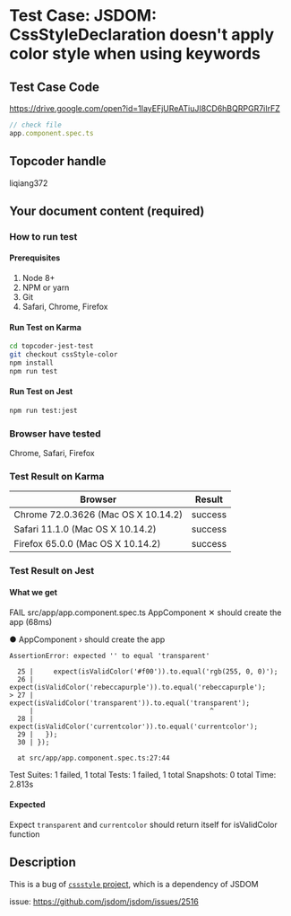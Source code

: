 # Test Case: JSDOM: CssStyleDeclaration doesn't apply color style when using keywords

## Test Case Code
https://drive.google.com/open?id=1IayEFjUReATiuJI8CD6hBQRPGR7iIrFZ

```js
// check file
app.component.spec.ts
```
## Topcoder handle

liqiang372

## Your document content (required)
### How to run test
#### Prerequisites

1. Node 8+
2. NPM or yarn
3. Git
4. Safari, Chrome, Firefox

#### Run Test on Karma

```bash
cd topcoder-jest-test
git checkout cssStyle-color
npm install
npm run test
```
#### Run Test on Jest

```bash
npm run test:jest
```

### Browser have tested

Chrome, Safari, Firefox

### Test Result on Karma

| Browser | Result |
| ------ | ------ |
| Chrome 72.0.3626 (Mac OS X 10.14.2) | success |
| Safari 11.1.0 (Mac OS X 10.14.2)  | success | 
| Firefox 65.0.0 (Mac OS X 10.14.2) | success | 


### Test Result on Jest 
#### What we get
 FAIL  src/app/app.component.spec.ts
  AppComponent
    ✕ should create the app (68ms)

  ● AppComponent › should create the app

    AssertionError: expected '' to equal 'transparent'

      25 |     expect(isValidColor('#f00')).to.equal('rgb(255, 0, 0)');
      26 |     expect(isValidColor('rebeccapurple')).to.equal('rebeccapurple');
    > 27 |     expect(isValidColor('transparent')).to.equal('transparent');
         |                                            ^
      28 |     expect(isValidColor('currentcolor')).to.equal('currentcolor');
      29 |   });
      30 | });

      at src/app/app.component.spec.ts:27:44

Test Suites: 1 failed, 1 total
Tests:       1 failed, 1 total
Snapshots:   0 total
Time:        2.813s
#### Expected
Expect `transparent` and `currentcolor` should return itself for isValidColor function

## Description
This is a bug of [`cssstyle` project](https://github.com/jsakas/CSSStyleDeclaration), which is a dependency of JSDOM

issue: https://github.com/jsdom/jsdom/issues/2516


